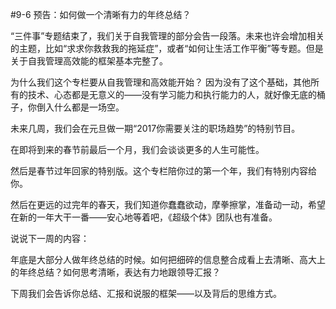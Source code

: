 #9-6 预告：如何做一个清晰有力的年终总结？

“三件事”专题结束了，我们关于自我管理的部分会告一段落。未来也许会增加相关的主题，比如“求求你救救我的拖延症”，或者“如何让生活工作平衡”等专题。但是关于自我管理高效能的框架基本完整了。

为什么我们这个专栏要从自我管理和高效能开始？ 因为没有了这个基础，其他所有的技术、心态都是无意义的——没有学习能力和执行能力的人，就好像无底的桶子，你倒入什么都是一场空。

未来几周，我们会在元旦做一期“2017你需要关注的职场趋势”的特别节目。

在即将到来的春节前最后一个月，我们会谈谈更多的人生可能性。

然后是春节过年回家的特别版。这个专栏陪你过的第一个年，我们有特别内容给你。

然后在更远的过完年的春天，我们知道你蠢蠢欲动，摩拳擦掌，准备动一动，希望在新的一年大干一番——安心地等着吧，《超级个体》团队也有准备。

说说下一周的内容：

年底是大部分人做年终总结的时候。如何把细碎的信息整合成看上去清晰、高大上的年终总结？如何思考清晰，表达有力地跟领导汇报？

下周我们会告诉你总结、汇报和说服的框架——以及背后的思维方式。